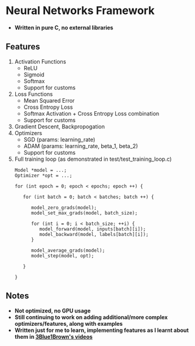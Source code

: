 # Neural Networks Framework
- **Written in pure C, no external libraries**
## Features
1. Activation Functions
   - ReLU
   - Sigmoid
   - Softmax
   - Support for customs
2. Loss Functions
   - Mean Squared Error
   - Cross Entropy Loss
   - Softmax Activation + Cross Entropy Loss combination
   - Support for customs
3. Gradient Descent, Backpropogation
4. Optimizers
   - SGD (params: learning_rate)
   - ADAM (params: learning_rate, beta_1, beta_2)
   - Support for customs
6. Full training loop (as demonstrated in test/test_training_loop.c)
   ```
   Model *model = ...;
   Optimizer *opt = ...;

   for (int epoch = 0; epoch < epochs; epoch ++) {

      for (int batch = 0; batch < batches; batch ++) {
      
         model_zero_grads(model);
         model_set_max_grads(model, batch_size);
      
         for (int i = 0; i < batch_size; ++i) {
            model_forward(model, inputs[batch][i]);
            model_backward(model, labels[batch][i]);
         }
      
         model_average_grads(model);
         model_step(model, opt);
   
      }

   }
   ```

## Notes
- **Not optimized, no GPU usage**
- **Still continuing to work on adding additional/more complex optimizers/features, along with examples**
- **Written just for me to learn, implementing features as I learnt about them in [3Blue1Brown's videos](https://www.youtube.com/watch?v=aircAruvnKk&list=PLZHQObOWTQDNU6R1_67000Dx_ZCJB-3pi)**
